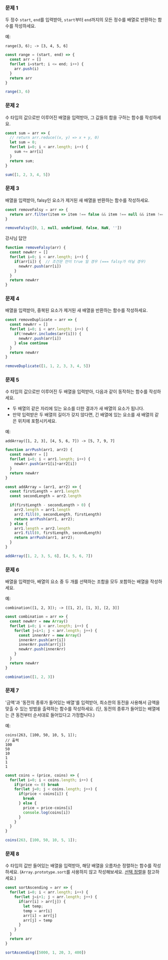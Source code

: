 ### 문제 1

두 정수 `start`, `end`를 입력받아, `start`부터 `end`까지의 모든 정수를 배열로 반환하는 함수를 작성하세요.

예:
```
range(3, 6); -> [3, 4, 5, 6]
```

```js
const range = (start, end) => {
  const arr = []
  for(let i=start; i <= end; i++) {
    arr.push(i)
  }
  return arr
}

range(3, 6)
```

### 문제 2

수 타입의 값으로만 이루어진 배열을 입력받아, 그 값들의 합을 구하는 함수를 작성하세요.

```js
const sum = arr => {
  // return arr.reduce((x, y) => x + y, 0)
  let sum = 0;
  for(let i=0; i < arr.length; i++) {
    sum += arr[i]
  }
  return sum;
}

sum([1, 2, 3, 4, 5])
```

### 문제 3

배열을 입력받아, falsy인 요소가 제거된 새 배열을 반환하는 함수를 작성하세요.

```js
const removeFalsy = arr => {
  return arr.filter(item => item !== false && item !== null && item !== undefined && item !== 0 && !Number.isNaN(item) && item !== '')
}

removeFalsy([0, 1, null, undefined, false, NaN, ''])
```

강사님 답안
```js
function removeFalsy(arr) {
  const newArr = []
  for(let i=0; i < arr.length; i++) {
    if(arr[i]) {  // 조건문 안이 true 일 경우 (=== falsy가 아닐 경우)
      newArr.push(arr[i])
    }
  }
  return newArr
}
```

### 문제 4

배열을 입력받아, 중복된 요소가 제거된 새 배열을 반환하는 함수를 작성하세요.

```js
const removeDuplicate = arr => {
  const newArr = []
  for(let i=0; i < arr.length; i++) {
    if(!newArr.includes(arr[i])) {
      newArr.push(arr[i])
    } else continue
  }
  return newArr
}

removeDuplicate([1, 1, 2, 3, 3, 4, 5])
```

### 문제 5

수 타입의 값으로만 이루어진 두 배열을 입력받아, 다음과 같이 동작하는 함수를 작성하세요.
- 두 배열의 같은 자리에 있는 요소를 더한 결과가 새 배열의 요소가 됩니다.
- 만약 입력받은 두 배열의 길이가 갖지 않다면, 긴 배열에 있는 요소를 새 배열의 같은 위치에 포함시키세요.

예:
```
addArray([1, 2, 3], [4, 5, 6, 7]) -> [5, 7, 9, 7]
```

```js
function arrPush(arr1, arr2) {
  const newArr = []
  for(let i=0; i < arr1.length; i++) {
    newArr.push(arr1[i]+arr2[i])
  }
  return newArr
}

const addArray = (arr1, arr2) => {
  const firstLength = arr1.length
  const secondLength = arr2.length

  if(firstLength - secondLength > 0) {
    arr2.length = arr1.length
    arr2.fill(0, secondLength, firstLength)
    return arrPush(arr1, arr2);
  } else {
    arr1.length = arr2.length
    arr1.fill(0, firstLength, secondLength)
    return arrPush(arr1, arr2);
  }
}

addArray([1, 2, 3, 5, 6], [4, 5, 6, 7])
```

### 문제 6

배열을 입력받아, 배열의 요소 중 두 개를 선택하는 조합을 모두 포함하는 배열을 작성하세요.

예:
```
combination([1, 2, 3]); -> [[1, 2], [1, 3], [2, 3]]
```

```js
const combination = arr => {
  const newArr = new Array()
  for(let i=0; i < arr.length; i++) {
    for(let j=i+1; j < arr.length; j++) {
      const innerArr = new Array()
      innerArr.push(arr[i])
      innerArr.push(arr[j])
      newArr.push(innerArr)
    }    
  }
  return newArr
}

combination([1, 2, 3])
```

### 문제 7

'금액'과 '동전의 종류가 들어있는 배열'를 입력받아, 최소한의 동전을 사용해서 금액을 맞출 수 있는 방법을 출력하는 함수를 작성하세요.
(단, 동전의 종류가 들어있는 배열에는 큰 동전부터 순서대로 들어있다고 가정합니다.)

예:
```
coins(263, [100, 50, 10, 5, 1]);
// 출력
100
50
10
1
1
1
```

```js
const coins = (price, coins) => {
  for(let i=0; i < coins.length; i++) {
    if(price <= 0) break
    for(let j=0; j < coins.length; j++) {
      if(price < coins[i]) {
        break
      } else {
        price = price-coins[i]
        console.log(coins[i])
      }      
    }
  }
}

coins(263, [100, 50, 10, 5, 1]);
```

### 문제 8

수 타입의 값만 들어있는 배열을 입력받아, 해당 배열을 오름차순 정렬하는 함수를 작성하세요. (`Array.prototype.sort`를 사용하지 않고 작성해보세요. [선택 정렬](https://ko.wikipedia.org/wiki/%EC%84%A0%ED%83%9D_%EC%A0%95%EB%A0%AC)을 참고하세요.)

```js
const sortAscending = arr => {
  for(let i=0; i < arr.length; i++) {
    for(let j=i+1; j < arr.length; j++) {
      if(arr[i] > arr[j]) {
        let temp;
        temp = arr[i]
        arr[i] = arr[j]
        arr[j] = temp
      }
    }
  }
  return arr
}

sortAscending([5000, 1, 20, 3, 400])
```
